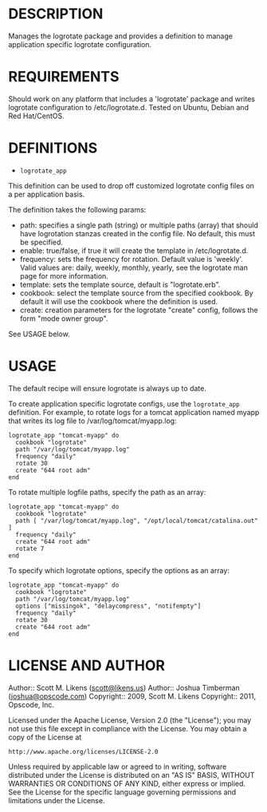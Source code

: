 DESCRIPTION
====

Manages the logrotate package and provides a definition to manage application specific logrotate configuration.

REQUIREMENTS
====

Should work on any platform that includes a 'logrotate' package and writes logrotate configuration to /etc/logrotate.d. Tested on Ubuntu, Debian and Red Hat/CentOS.

DEFINITIONS
====

* ``logrotate_app``

This definition can be used to drop off customized logrotate config files on a per application basis.

The definition takes the following params:

* path: specifies a single path (string) or multiple paths (array) that should have logrotation stanzas created in the config file. No default, this must be specified.
* enable: true/false, if true it will create the template in /etc/logrotate.d.
* frequency: sets the frequency for rotation. Default value is 'weekly'. Valid values are: daily, weekly, monthly, yearly, see the logrotate man page for more information.
* template: sets the template source, default is "logrotate.erb".
* cookbook: select the template source from the specified cookbook. By default it will use the cookbook where the definition is used.
* create: creation parameters for the logrotate "create" config, follows the form "mode owner group".

See USAGE below.

USAGE
====

The default recipe will ensure logrotate is always up to date.

To create application specific logrotate configs, use the `logrotate_app` definition. For example, to rotate logs for a tomcat application named myapp that writes its log file to /var/log/tomcat/myapp.log:

    logrotate_app "tomcat-myapp" do
      cookbook "logrotate"
      path "/var/log/tomcat/myapp.log"
      frequency "daily"
      rotate 30
      create "644 root adm"
    end

To rotate multiple logfile paths, specify the path as an array:

    logrotate_app "tomcat-myapp" do
      cookbook "logrotate"
      path [ "/var/log/tomcat/myapp.log", "/opt/local/tomcat/catalina.out" ]
      frequency "daily"
      create "644 root adm"
      rotate 7
    end

To specify which logrotate options, specify the options as an array:

    logrotate_app "tomcat-myapp" do
      cookbook "logrotate"
      path "/var/log/tomcat/myapp.log"
      options ["missingok", "delaycompress", "notifempty"]
      frequency "daily"
      rotate 30
      create "644 root adm"
    end


LICENSE AND AUTHOR
====

Author:: Scott M. Likens (<scott@likens.us>)
Author:: Joshua Timberman (<joshua@opscode.com>)
Copyright:: 2009, Scott M. Likens
Copyright:: 2011, Opscode, Inc.

Licensed under the Apache License, Version 2.0 (the "License");
you may not use this file except in compliance with the License.
You may obtain a copy of the License at

    http://www.apache.org/licenses/LICENSE-2.0

Unless required by applicable law or agreed to in writing, software
distributed under the License is distributed on an "AS IS" BASIS,
WITHOUT WARRANTIES OR CONDITIONS OF ANY KIND, either express or implied.
See the License for the specific language governing permissions and
limitations under the License.
